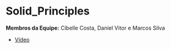 # Solid_Principles

**Membros da Equipe:** Cibelle Costa, Daniel Vitor e Marcos Silva
- [Vídeo](https://youtu.be/QsfeIsmhQ9U)
